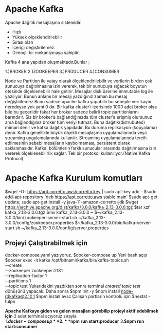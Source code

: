 # Apache Kafka

Apache dağıtık mesajlaşma sistemidir.

- Hızlı
- Yüksek ölçeklendirilebilir
- Sırası olan
- İçeriği değiştirilemez.
- Dirençli bir mekanizmaya sahiptir.

Kafka 4 ana yapıdan oluşmaktadır.Bunlar ;

1.)BROKER
2.)ZOOKEEPER
3.)PRODUCER
4.)CONSUMER

Node ve Partition ile yatay olarak ölçeklendirilebilir ve verilerin birden çok sunucuya dağıtılmasına izin vererek, tek bir sunucuya sığacak boyutun ötesinde ölçeklenebilir hale getirir.
Mesajlar disk üzerine immutable log ile yazılıyor. Bunun anlamı bir mesajı yazdığınız zaman bu mesaj değiştirilemez.Bunu sadece apache kafka yapabilir bu sebeple veri kaybı neredeyse yok yani 0 dır.
Bir kafka cluster’ı içerisinde 1000 adet broker olsa bile bu geçerlidir fakat her broker sadece belirli topic partitionlarını barındırır. Siz bir broker’a bağlandığınızda tüm cluster’a erişmiş olursunuz ama bağlandığınız broker tüm veriyi tutmaz. Buna dağıtık(distrubuted) mimari denir ve kafka dağıtık yapıdadır. Bu duruma replikasyon (kopyalama) denir.
Kafka genellikle büyük ölçekli mesajlaşma uygulamalarında veya streaming uygulamalarında kullanılır.
Streaming uygulamalarında tercih edilmesinin sebebi mesajların kaybolmaması, persistent olarak saklanmasıdır.
Kafka, bölümlerin farklı sunucular arasında dağıtılmasına izin vererek ölçeklenebilirlik sağlar.
Tek bir protokol kullanılıyor.(Native Kafka Protocol)

# Apache Kafka Kurulum komutları

$wget -O- https://apt.corretto.aws/corretto.key | sudo apt-key add - 
$sudo add-apt-repository 'deb https://apt.corretto.aws stable main'
$sudo apt-get update; sudo apt-get install -y java-11-amazon-corretto-jdk
$wget https://archive.apache.org/dist/kafka/3.0.0/kafka_2.13-3.0.0.tgz
$tar xzf kafka_2.13-3.0.0.tgz
$mv kafka_2.13-3.0.0 ~
$~/kafka_2.13-3.0.0/bin/zookeeper-server-start.sh ~/kafka_2.13-3.0.0/config/zookeeper.properties
$~/kafka_2.13-3.0.0/bin/kafka-server-start.sh ~/kafka_2.13-3.0.0/config/server.properties

## Projeyi Çalıştırabilmek için

docker-compose.yaml yazıyoruz.
$docker-compose up
Yeni bash açıp
$docker exec -it kafka /opt/bitnami/kafka/bin/kafka-topics.sh \
--create \
--zookeeper zookeeper:2181 \
--replication-factor 1 \
--partitions 1 \
--topic test
Yukarıdakini yazdıktan sonra terminal _created topic test_ dönüşünü yapacak.
Daha sonra $npm init -y 
$npm install node-rdkafka@2.10.1
$npm install avsc
Çalışan portların kontrolü için $nestat -tulpn

**Apache Kafkaye giden ve gelen mesajları görebilip projeyi aktif edebilmek için**
3 adet terminal açıyoruz sırayla  
1.**$docker-compose up** 2.**$npm run start:producer** 3.**$npm run start:consumer**

